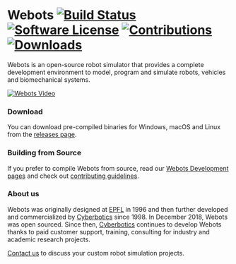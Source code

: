 # Webots [![Build Status](https://travis-ci.org/omichel/webots.svg?branch=master)](https://travis-ci.org/omichel/webots) [![Software License](https://img.shields.io/badge/license-Apache--2.0-brightgreen.svg)](LICENSE) [![Contributions](https://img.shields.io/github/commit-activity/m/omichel/webots.svg?color=%09%2346c018)](https://github.com/omichel/webots/graphs/commit-activity) [![Downloads](https://img.shields.io/github/downloads/omichel/webots/total.svg)](https://www.somsubhra.com/github-release-stats/?username=omichel&repository=webots)


Webots is an open-source robot simulator that provides a complete development environment to model, program and simulate robots, vehicles and biomechanical systems.

[![Webots Video](https://img.youtube.com/vi/O7U3sX_ubGc/0.jpg)](https://www.youtube.com/watch?v=O7U3sX_ubGc)

### Download

You can download pre-compiled binaries for Windows, macOS and Linux from the [releases page](https://github.com/omichel/webots/releases).

### Building from Source

If you prefer to compile Webots from source, read our [Webots Development pages](https://github.com/omichel/webots/wiki#installation-of-the-webots-development-environment) and check out [contributing guidelines](CONTRIBUTING.md).

### About us

Webots was originally designed at [EPFL](https://epfl.ch) in 1996 and then further developed and commercialized by [Cyberbotics](https://cyberbotics.com) since 1998. In December 2018, Webots was open sourced. Since then, [Cyberbotics](https://cyberbotics.com) continues to develop Webots thanks to paid customer support, training, consulting for industry and academic research projects.

[Contact us](mailto:info@cyberbotics.com) to discuss your custom robot simulation projects.
